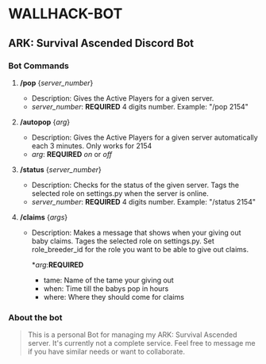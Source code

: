 # WALLHACK-BOT

## ARK: Survival Ascended Discord Bot

### Bot Commands

1. **/pop** {_server_number_}
    * Description: Gives the Active Players for a given server.
    * _server_number_: **REQUIRED** 4 digits number. Example: "/pop 2154"

2. **/autopop** {_arg_}
    * Description: Gives the Active Players for a given server automatically each 3 minutes. Only works for 2154
    * _arg_: **REQUIRED** _on_ or _off_

3. **/status** {_server_number_}
    * Description: Checks for the status of the given server. Tags the selected role on settings.py when the server is online.
    * _server_number_: **REQUIRED** 4 digits number. Example: "/status 2154"

4. **/claims** {_args_}
    * Description: Makes a message that shows when your giving out baby claims. Tages the selected role on settings.py.
      Set role_breeder_id for the role you want to be able to give out claims.
      
      *_arg_:**REQUIRED**
         * tame: Name of the tame your giving out
         * when: Time till the babys pop in hours
         * where: Where they should come for claims
   
   
### About the bot 

> This is a personal Bot for managing my ARK: Survival Ascended server. It's currently not a complete service. Feel free to message me if you have similar needs or want to collaborate.
